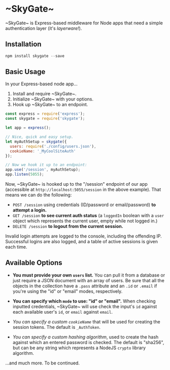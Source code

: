 # ~SkyGate~

~SkyGate~ is Express-based middleware for Node apps that need a simple authentication layer (it's *layerware!*).

## Installation
```js
npm install skygate --save
```

## Basic Usage
In your Express-based node app...
1. Install and require ~SkyGate~.
2. Initialize ~SkyGate~ with your options.
3. Hook up ~SkyGate~ to an endpoint.

```js
const express = require('express');
const skygate = require('skygate');

let app = express();

// Nice, quick and easy setup.
let myAuthSetup = skygate({
  users: require('./config/users.json'),
  cookieName: '_MyCoolSiteAuth'
});

// Now we hook it up to an endpoint:
app.use('/session', myAuthSetup);
app.listen(5055);

```

Now, ~SkyGate~ is hooked up to the "/session" endpoint of our app (accessible at `http://localhost:5055/session` in the above example). That means we can do the following:

- `POST /session` using credentials (ID/password or email/password)  **to attempt a login.**
- `GET /session` **to see current auth status** (a `loggedIn` boolean with a `user` object which represents the current user, empty while not logged in.)
- `DELETE /session` **to logout from the current session.**

Invalid login attempts are logged to the console, including the offending IP. Successful logins are also logged, and a table of active sessions is given each time.

## Available Options

- **You must provide your own `users` list.** You can pull it from a database or just require a JSON document with an array of users. Be sure that all the objects in the collection have a `.pass` attribute and an `.id` or `.email` if you're using the "id" or "email" modes, respectively.

- **You can specify which `mode` to use: "id" or "email".** When checking inputted credentials, ~SkyGate~ will use check the input's `id` against each available user's `id`, or `email` against `email`.

- *You can specify a custom `cookieName`* that will be used for creating the session tokens. The default is `_AuthToken`.

- *You can specify a custom hashing algorithm*, used to create the hash against which an entered password is checked. The default is "sha256", but can be any string which represents a NodeJS `crypto` library algorithm.

...and much more. To be continued.